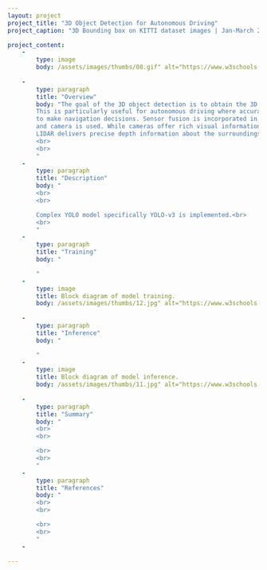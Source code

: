 ```yaml
---
layout: project
project_title: "3D Object Detection for Autonomous Driving"
project_caption: "3D Bounding box on KITTI dataset images | Jan-March 2023."

project_content:
    - 
        type: image
        body: /assets/images/thumbs/08.gif" alt="https://www.w3schools.com/bootstrap4/paris.jpg
    
    -
        type: paragraph
        title: "Overview"
        body: "The goal of the 3D object detection is to obtain the 3D location, size and orientation of the detected object. 
        This is particularly useful for autonomous driving where accurate knowledge of the 3D environmentment is essential
        to make navigation decisions. Sensor fusion is incorporated in this project where data from both the velodyne Lidar sensor
        and camera is used. While cameras offer rich visual information that can be utilized for object recognition and classification, 
        LIDAR delivers precise depth information about the surroundings. 
        <br>
        <br>
        "
    -
        type: paragraph
        title: "Description"
        body: "
        <br>
        <br>

        Complex YOLO model specifically YOLO-v3 is implemented.<br>
        <br>
        "
    -
        type: paragraph
        title: "Training"
        body: "

        "
    -
        type: image
        title: Block diagram of model training.
        body: /assets/images/thumbs/12.jpg" alt="https://www.w3schools.com/bootstrap4/paris.jpg
    
    -
        type: paragraph
        title: "Inference"
        body: "

        "
    -
        type: image
        title: Block diagram of model inference.
        body: /assets/images/thumbs/11.jpg" alt="https://www.w3schools.com/bootstrap4/paris.jpg
    
    -
        type: paragraph
        title: "Summary"
        body: "
        <br>
        <br>

        <br>
        <br>
        "
    -
        type: paragraph
        title: "References"
        body: "
        <br>
        <br>

        <br>
        <br>
        "
    -

---
```


